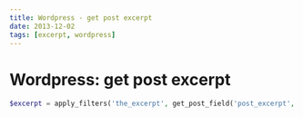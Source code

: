 ```yaml
---
title: Wordpress - get post excerpt
date: 2013-12-02
tags: [excerpt, wordpress]
---
```


# Wordpress: get post excerpt

```php
$excerpt = apply_filters('the_excerpt', get_post_field('post_excerpt', $post_id));
```
